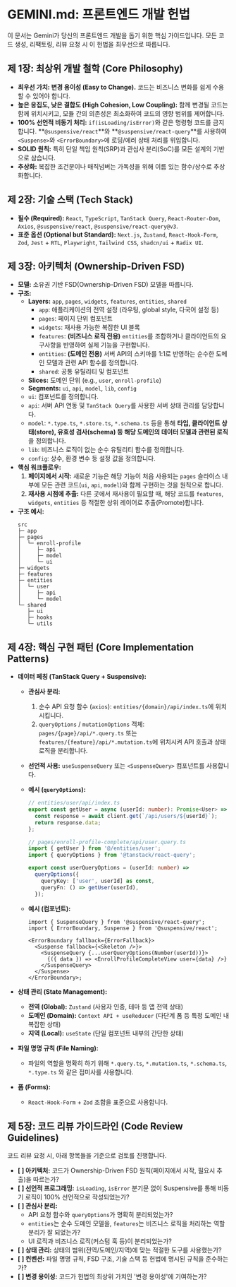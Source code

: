 # GEMINI.md: 프론트엔드 개발 헌법

이 문서는 Gemini가 당신의 프론트엔드 개발을 돕기 위한 핵심 가이드입니다. 모든 코드 생성, 리팩토링, 리뷰 요청 시 이 헌법을 최우선으로 따릅니다.

## 제 1장: 최상위 개발 철학 (Core Philosophy)

- **최우선 가치: 변경 용이성 (Easy to Change).** 코드는 비즈니스 변화를 쉽게 수용할 수 있어야 합니다.
- **높은 응집도, 낮은 결합도 (High Cohesion, Low Coupling):** 함께 변경될 코드는 함께 위치시키고, 모듈 간의 의존성은 최소화하여 코드의 영향 범위를 제어합니다.
- **100% 선언적 비동기 처리:** `if(isLoading/isError)`와 같은 명령형 코드를 금지합니다. **`@suspensive/react`**와 **`@suspensive/react-query`**를 사용하여 `<Suspense>`와 `<ErrorBoundary>`에 로딩/에러 상태 처리를 위임합니다.
- **SOLID 원칙:** 특히 단일 책임 원칙(SRP)과 관심사 분리(SoC)를 모든 설계의 기반으로 삼습니다.
- **추상화:** 복잡한 조건문이나 매직넘버는 가독성을 위해 이름 있는 함수/상수로 추상화합니다.

## 제 2장: 기술 스택 (Tech Stack)

- **필수 (Required):** `React`, `TypeScript`, `TanStack Query`, `React-Router-Dom`, `Axios`, `@suspensive/react`, `@suspensive/react-query@v3`.
- **표준 옵션 (Optional but Standard):** `Next.js`, `Zustand`, `React-Hook-Form`, `Zod`, `Jest` + `RTL`, `Playwright`, `Tailwind CSS`, `shadcn/ui` + `Radix UI`.

## 제 3장: 아키텍처 (Ownership-Driven FSD)

- **모델:** 소유권 기반 FSD(Ownership-Driven FSD) 모델을 따릅니다.
- **구조:**
  - **Layers:** `app`, `pages`, `widgets`, `features`, `entities`, `shared`
    - `app`: 애플리케이션의 전역 설정 (라우팅, global style, 다국어 설정 등)
    - `pages`: 페이지 단위 컴포넌트
    - `widgets`: 재사용 가능한 복잡한 UI 블록
    - `features`: **(비즈니스 로직 전용)** `entities`를 조합하거나 클라이언트의 요구사항을 반영하여 실제 기능을 구현합니다.
    - `entities`: **(도메인 전용)** 서버 API의 스키마를 1:1로 반영하는 순수한 도메인 모델과 관련 API 함수를 정의합니다.
    - `shared`: 공통 유틸리티 및 컴포넌트
  - **Slices:** 도메인 단위 (e.g., `user`, `enroll-profile`)
  - **Segments:** `ui`, `api`, `model`, `lib`, `config`
  - `ui`: 컴포넌트를 정의합니다.
  - `api`: 서버 API 연동 및 `TanStack Query`를 사용한 서버 상태 관리를 담당합니다.
  - `model`: `*.type.ts`, `*.store.ts`, `*.schema.ts` 등을 통해 **타입, 클라이언트 상태(store), 유효성 검사(schema) 등 해당 도메인의 데이터 모델과 관련된 로직**을 정의합니다.
  - `lib`: 비즈니스 로직이 없는 순수 유틸리티 함수를 정의합니다.
  - `config`: 상수, 환경 변수 등 설정 값을 정의합니다.
- **핵심 워크플로우:**
  1.  **페이지에서 시작:** 새로운 기능은 해당 기능이 처음 사용되는 `pages` 슬라이스 내부에 모든 관련 코드(`ui`, `api`, `model`)와 함께 구현하는 것을 원칙으로 합니다.
  2.  **재사용 시점에 추출:** 다른 곳에서 재사용이 필요할 때, 해당 코드를 `features`, `widgets`, `entities` 등 적절한 상위 레이어로 추출(Promote)합니다.
- **구조 예시:**
  ```
  src
  ├─ app
  ├─ pages
  │  └─ enroll-profile
  │     ├─ api
  │     ├─ model
  │     └─ ui
  ├─ widgets
  ├─ features
  ├─ entities
  │  └─ user
  │     ├─ api
  │     └─ model
  └─ shared
     ├─ ui
     ├─ hooks
     └─ utils
  ```

## 제 4장: 핵심 구현 패턴 (Core Implementation Patterns)

- **데이터 페칭 (TanStack Query + Suspensive):**

  - **관심사 분리:**
    1.  순수 API 요청 함수 (`axios`): `entities/{domain}/api/index.ts`에 위치시킵니다.
    2.  `queryOptions` / `mutationOptions` 객체: `pages/{page}/api/*.query.ts` 또는 `features/{feature}/api/*.mutation.ts`에 위치시켜 API 호출과 상태 로직을 분리합니다.
  - **선언적 사용:** `useSuspenseQuery` 또는 `<SuspenseQuery>` 컴포넌트를 사용합니다.
  - **예시 (`queryOptions`):**

    ```typescript
    // entities/user/api/index.ts
    export const getUser = async (userId: number): Promise<User> => {
      const response = await client.get(`/api/users/${userId}`);
      return response.data;
    };

    // pages/enroll-profile-complete/api/user.query.ts
    import { getUser } from '@/entities/user';
    import { queryOptions } from '@tanstack/react-query';

    export const userQueryOptions = (userId: number) =>
      queryOptions({
        queryKey: ['user', userId] as const,
        queryFn: () => getUser(userId),
      });
    ```

  - **예시 (컴포넌트):**

    ```tsx
    import { SuspenseQuery } from '@suspensive/react-query';
    import { ErrorBoundary, Suspense } from '@suspensive/react';

    <ErrorBoundary fallback={ErrorFallback}>
      <Suspense fallback={<Skeleton />}>
        <SuspenseQuery {...userQueryOptions(Number(userId))}>
          {({ data }) => <EnrollProfileCompleteView user={data} />}
        </SuspenseQuery>
      </Suspense>
    </ErrorBoundary>;
    ```

- **상태 관리 (State Management):**
  - **전역 (Global):** `Zustand` (사용자 인증, 테마 등 앱 전역 상태)
  - **도메인 (Domain):** `Context API + useReducer` (다단계 폼 등 특정 도메인 내 복잡한 상태)
  - **지역 (Local):** `useState` (단일 컴포넌트 내부의 간단한 상태)
- **파일 명명 규칙 (File Naming):**
  - 파일의 역할을 명확히 하기 위해 `*.query.ts`, `*.mutation.ts`, `*.schema.ts`, `*.type.ts` 와 같은 접미사를 사용합니다.
- **폼 (Forms):**
  - `React-Hook-Form` + `Zod` 조합을 표준으로 사용합니다.

## 제 5장: 코드 리뷰 가이드라인 (Code Review Guidelines)

코드 리뷰 요청 시, 아래 항목들을 기준으로 검토를 진행합니다.

- **[ ] 아키텍처:** 코드가 Ownership-Driven FSD 원칙(페이지에서 시작, 필요시 추출)을 따르는가?
- **[ ] 선언적 프로그래밍:** `isLoading`, `isError` 분기문 없이 Suspensive를 통해 비동기 로직이 100% 선언적으로 작성되었는가?
- **[ ] 관심사 분리:**
  - API 요청 함수와 `queryOptions`가 명확히 분리되었는가?
  - `entities`는 순수 도메인 모델을, `features`는 비즈니스 로직을 처리하는 역할 분리가 잘 되었는가?
  - UI 로직과 비즈니스 로직(커스텀 훅 등)이 분리되었는가?
- **[ ] 상태 관리:** 상태의 범위(전역/도메인/지역)에 맞는 적절한 도구를 사용했는가?
- **[ ] 컨벤션:** 파일 명명 규칙, FSD 구조, 기술 스택 등 헌법에 명시된 규칙을 준수하는가?
- **[ ] 변경 용이성:** 코드가 헌법의 최상위 가치인 '변경 용이성'에 기여하는가?
